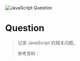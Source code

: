 ![JavaScript Question](https://miro.medium.com/max/800/1*utN6q3uKPz6TpmjffgW_-w.png)

# Question

> 记录 JavaScript 的相关问题。
>
> 参考资料：